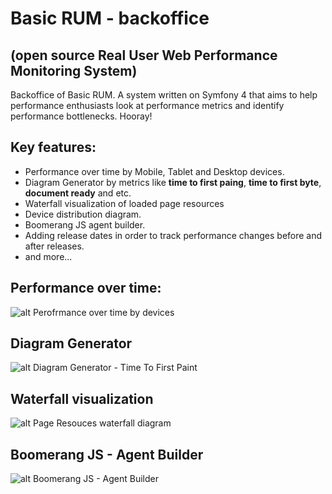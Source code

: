 # Basic RUM - backoffice
## (open source Real User Web Performance Monitoring System)

Backoffice of Basic RUM. A system written on Symfony 4 that aims to help performance enthusiasts look at performance metrics and identify performance bottlenecks. Hooray!

## Key features:
 - Performance over time by Mobile, Tablet and Desktop devices.
 - Diagram Generator by metrics like **time to first paing**, **time to first byte**, **document ready** and etc.
 - Waterfall visualization of loaded page resources
 - Device distribution diagram.
 - Boomerang JS agent builder.
 - Adding release dates in order to track performance changes before and after releases.
 - and more...

## Performance over time:
![alt Perofrmance over time by devices](https://user-images.githubusercontent.com/1024001/56199386-1dc17500-603d-11e9-9127-ae4b29f4edc7.png)

## Diagram Generator
![alt Diagram Generator - Time To First Paint](https://user-images.githubusercontent.com/1024001/56456455-07812500-636d-11e9-8264-08fe39347047.png)

## Waterfall visualization
![alt Page Resouces waterfall diagram](https://user-images.githubusercontent.com/1024001/56456506-dc4b0580-636d-11e9-9702-99174e8449d0.png)

## Boomerang JS - Agent Builder
![alt Boomerang JS - Agent Builder](https://user-images.githubusercontent.com/1024001/56383429-0d1a2600-621a-11e9-985c-765f1ee3609d.png)
